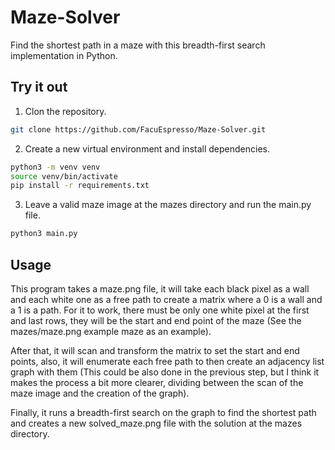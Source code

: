 # Maze-Solver

Find the shortest path in a maze with this breadth-first search implementation in Python. 

## Try it out

1. Clon the repository.

```sh
git clone https://github.com/FacuEspresso/Maze-Solver.git 
```
2. Create a new virtual environment and install dependencies. 
```sh
python3 -m venv venv
source venv/bin/activate
pip install -r requirements.txt
```
3. Leave a valid maze image at the mazes directory and run the main.py file.
```sh
python3 main.py
```
## Usage

This program takes a maze.png file, it will take each black pixel as a wall and each white one as a free path to create a matrix where a 0 is a wall and a 1 is a path. For it to work, there must be only one white pixel at the first and last rows, they will be the start and end point of the maze (See the mazes/maze.png example maze as an example).

After that, it will scan and transform the matrix to set the start and end points, also, it will enumerate each free path to then create an adjacency list graph with them (This could be also done in the previous step, but I think it makes the process a bit more clearer, dividing between the scan of the maze image and the creation of the graph).

Finally, it runs a breadth-first search on the graph to find the shortest path and creates a new solved_maze.png file with the solution at the mazes directory.
